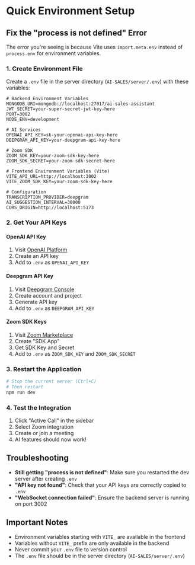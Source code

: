 # Quick Environment Setup

## Fix the "process is not defined" Error

The error you're seeing is because Vite uses `import.meta.env` instead of `process.env` for environment variables.

### 1. Create Environment File

Create a `.env` file in the server directory (`AI-SALES/server/.env`) with these variables:

```env
# Backend Environment Variables
MONGODB_URI=mongodb://localhost:27017/ai-sales-assistant
JWT_SECRET=your-super-secret-jwt-key-here
PORT=3002
NODE_ENV=development

# AI Services
OPENAI_API_KEY=sk-your-openai-api-key-here
DEEPGRAM_API_KEY=your-deepgram-api-key-here

# Zoom SDK
ZOOM_SDK_KEY=your-zoom-sdk-key-here
ZOOM_SDK_SECRET=your-zoom-sdk-secret-here

# Frontend Environment Variables (Vite)
VITE_API_URL=http://localhost:3002
VITE_ZOOM_SDK_KEY=your-zoom-sdk-key-here

# Configuration
TRANSCRIPTION_PROVIDER=deepgram
AI_SUGGESTION_INTERVAL=30000
CORS_ORIGIN=http://localhost:5173
```

### 2. Get Your API Keys

#### OpenAI API Key
1. Visit [OpenAI Platform](https://platform.openai.com/)
2. Create an API key
3. Add to `.env` as `OPENAI_API_KEY`

#### Deepgram API Key
1. Visit [Deepgram Console](https://console.deepgram.com/)
2. Create account and project
3. Generate API key
4. Add to `.env` as `DEEPGRAM_API_KEY`

#### Zoom SDK Keys
1. Visit [Zoom Marketplace](https://marketplace.zoom.us/)
2. Create "SDK App"
3. Get SDK Key and Secret
4. Add to `.env` as `ZOOM_SDK_KEY` and `ZOOM_SDK_SECRET`

### 3. Restart the Application

```bash
# Stop the current server (Ctrl+C)
# Then restart
npm run dev
```

### 4. Test the Integration

1. Click "Active Call" in the sidebar
2. Select Zoom integration
3. Create or join a meeting
4. AI features should now work!

## Troubleshooting

- **Still getting "process is not defined"**: Make sure you restarted the dev server after creating `.env`
- **"API key not found"**: Check that your API keys are correctly copied to `.env`
- **"WebSocket connection failed"**: Ensure the backend server is running on port 3002

## Important Notes

- Environment variables starting with `VITE_` are available in the frontend
- Variables without `VITE_` prefix are only available in the backend
- Never commit your `.env` file to version control
- The `.env` file should be in the server directory (`AI-SALES/server/.env`) 